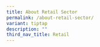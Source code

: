 ```yaml
---
title: About Retail Sector
permalink: /about-retail-sector/
variant: tiptap
description: ""
third_nav_title: Retail
---
```

